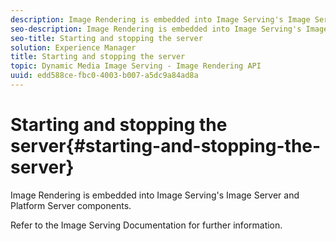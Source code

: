 ```yaml
---
description: Image Rendering is embedded into Image Serving's Image Server and Platform Server components.
seo-description: Image Rendering is embedded into Image Serving's Image Server and Platform Server components.
seo-title: Starting and stopping the server
solution: Experience Manager
title: Starting and stopping the server
topic: Dynamic Media Image Serving - Image Rendering API
uuid: edd588ce-fbc0-4003-b007-a5dc9a84ad8a
---
```


# Starting and stopping the server{#starting-and-stopping-the-server}

Image Rendering is embedded into Image Serving's Image Server and Platform Server components.

 Refer to the Image Serving Documentation for further information. 
